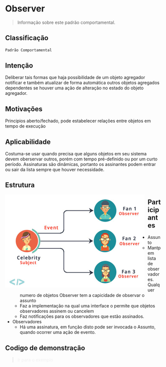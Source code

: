# Observer
> Informação sobre este padrão comportamental.

## Classificação
```sh
Padrão Comportamental
```

## Intenção
Deliberar tais formas que haja possibilidade de um objeto agregador notificar e também atualizar de forma automática outros objetos agregados dependentes se houver uma ação de alteração no estado do objeto agregador.

## Motivações
Principios aberto/fechado, pode estabelecer relações entre objetos em tempo de execução

## Aplicabilidade
Costuma-se usar quando precisa que alguns objetos em seu sistema devem oberservar outros, porém com tempo pré-definido ou por um curto período.
Assinaturas são dinâmicas, portanto os assinantes podem entrar ou sair da lista sempre que houver necessidade.

## Estrutura
<img src="observer_structure.jpg"
     alt="Structure Observer Pattern"
     style="float: left; margin-right: 10px;" />
     
## Participantes
* Assunto
    * Mantpem lista de observadores. Qualquer numero de objetos Observer tem a capicidade de observar o assunto
    * Faz a implementação na qual uma interface o permite que objetos observadores assinem ou cancelem
    * Faz notificações para os observadores que estão assinados.
* Observadores
    * Há uma assinatura, em função disto pode ser invocada o Assunto, quando ocorrer uma ação de evento.

## Codigo de demonstração
><a style="text-decoration: none; color: #f0f0f0f0" href="https://github.com/hebertbritto/design_patterns/blob/main/observer/observer.js">Ir para o exemplo</a>
